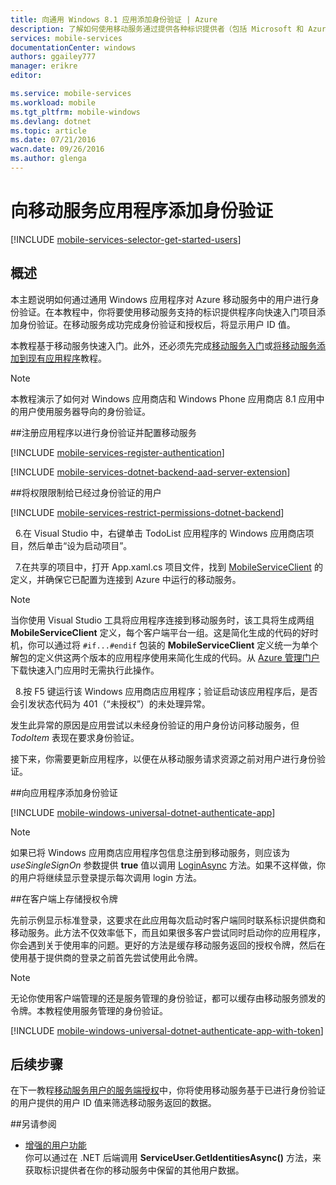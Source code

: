 ```yaml
---
title: 向通用 Windows 8.1 应用添加身份验证 | Azure
description: 了解如何使用移动服务通过提供各种标识提供者（包括 Microsoft 和 Azure Active Directory）对通用 Windows 8.1 应用的用户进行身份验证。
services: mobile-services
documentationCenter: windows
authors: ggailey777
manager: erikre
editor: 

ms.service: mobile-services
ms.workload: mobile
ms.tgt_pltfrm: mobile-windows
ms.devlang: dotnet
ms.topic: article
ms.date: 07/21/2016
wacn.date: 09/26/2016
ms.author: glenga
---
```


# 向移动服务应用程序添加身份验证 

[!INCLUDE [mobile-services-selector-get-started-users](../../includes/mobile-services-selector-get-started-users.md)]

## 概述

本主题说明如何通过通用 Windows 应用程序对 Azure 移动服务中的用户进行身份验证。在本教程中，你将要使用移动服务支持的标识提供程序向快速入门项目添加身份验证。在移动服务成功完成身份验证和授权后，将显示用户 ID 值。

本教程基于移动服务快速入门。此外，还必须先完成[移动服务入门]或[将移动服务添加到现有应用程序](./mobile-services-dotnet-backend-windows-universal-dotnet-get-started-data.md)教程。

>[!NOTE]
>本教程演示了如何对 Windows 应用商店和 Windows Phone 应用商店 8.1 应用中的用户使用服务器导向的身份验证。

##<a name="register"></a>注册应用程序以进行身份验证并配置移动服务

[!INCLUDE [mobile-services-register-authentication](../../includes/mobile-services-register-authentication.md)]

[!INCLUDE [mobile-services-dotnet-backend-aad-server-extension](../../includes/mobile-services-dotnet-backend-aad-server-extension.md)]

##<a name="permissions"></a>将权限限制给已经过身份验证的用户

[!INCLUDE [mobile-services-restrict-permissions-dotnet-backend](../../includes/mobile-services-restrict-permissions-dotnet-backend.md)]

&nbsp;&nbsp;6.在 Visual Studio 中，右键单击 TodoList 应用程序的 Windows 应用商店项目，然后单击“设为启动项目”。

&nbsp;&nbsp;7.在共享的项目中，打开 App.xaml.cs 项目文件，找到 [MobileServiceClient](http://msdn.microsoft.com/zh-cn/library/azure/microsoft.windowsazure.mobileservices.mobileserviceclient.aspx) 的定义，并确保它已配置为连接到 Azure 中运行的移动服务。

>[!NOTE]
>当你使用 Visual Studio 工具将应用程序连接到移动服务时，该工具将生成两组 **MobileServiceClient** 定义，每个客户端平台一组。这是简化生成的代码的好时机，你可以通过将 `#if...#endif` 包装的 **MobileServiceClient** 定义统一为单个解包的定义供这两个版本的应用程序使用来简化生成的代码。从 [Azure 管理门户]下载快速入门应用时无需执行此操作。

&nbsp;&nbsp;8.按 F5 键运行该 Windows 应用商店应用程序；验证启动该应用程序后，是否会引发状态代码为 401（“未授权”）的未处理异常。

发生此异常的原因是应用尝试以未经身份验证的用户身份访问移动服务，但 *TodoItem* 表现在要求身份验证。

接下来，你需要更新应用程序，以便在从移动服务请求资源之前对用户进行身份验证。

##<a name="add-authentication"></a>向应用程序添加身份验证

[!INCLUDE [mobile-windows-universal-dotnet-authenticate-app](../../includes/mobile-windows-universal-dotnet-authenticate-app.md)]

>[!NOTE]
>如果已将 Windows 应用商店应用程序包信息注册到移动服务，则应该为 *useSingleSignOn* 参数提供 **true** 值以调用 <a href="http://go.microsoft.com/fwlink/p/?LinkId=311594" target="_blank">LoginAsync</a> 方法。如果不这样做，你的用户将继续显示登录提示每次调用 login 方法。

##<a name="tokens"></a>在客户端上存储授权令牌

先前示例显示标准登录，这要求在此应用每次启动时客户端同时联系标识提供商和移动服务。此方法不仅效率低下，而且如果很多客户尝试同时启动你的应用程序，你会遇到关于使用率的问题。更好的方法是缓存移动服务返回的授权令牌，然后在使用基于提供商的登录之前首先尝试使用此令牌。

>[!NOTE]
>无论你使用客户端管理的还是服务管理的身份验证，都可以缓存由移动服务颁发的令牌。本教程使用服务管理的身份验证。

[!INCLUDE [mobile-windows-universal-dotnet-authenticate-app-with-token](../../includes/mobile-windows-universal-dotnet-authenticate-app-with-token.md)]

## <a name="next-steps"></a>后续步骤

在下一教程[移动服务用户的服务端授权][Authorize users with scripts]中，你将使用移动服务基于已进行身份验证的用户提供的用户 ID 值来筛选移动服务返回的数据。

##另请参阅

+ [增强的用户功能](https://azure.microsoft.com/blog/2014/10/02/custom-login-scopes-single-sign-on-new-asp-net-web-api-updates-to-the-azure-mobile-services-net-backend/)<br/>
你可以通过在 .NET 后端调用 **ServiceUser.GetIdentitiesAsync()** 方法，来获取标识提供者在你的移动服务中保留的其他用户数据。 

<!-- Anchors. -->

[Register your app for authentication and configure Mobile Services]: #register
[Restrict table permissions to authenticated users]: #permissions
[Add authentication to the app]: #add-authentication
[Store authentication tokens on the client]: #tokens
[Next Steps]: #next-steps

<!-- URLs. -->
[Submit an app page]: http://go.microsoft.com/fwlink/p/?LinkID=266582
[My Applications]: http://go.microsoft.com/fwlink/p/?LinkId=262039
[Live SDK for Windows]: http://go.microsoft.com/fwlink/p/?LinkId=262253
[移动服务入门]: ./mobile-services-dotnet-backend-windows-store-dotnet-get-started.md
[Get started with data]: /documentation/articles/mobile-services-dotnet-backend-windows-store-dotnet-get-started-data/
[Get started with authentication]: /documentation/articles/mobile-services-dotnet-backend-windows-store-dotnet-get-started-users/
[Get started with push notifications]: /documentation/articles/mobile-services-dotnet-backend-windows-store-dotnet-get-started-push/
[Authorize users with scripts]: ./mobile-services-dotnet-backend-service-side-authorization.md
[JavaScript and HTML]: /documentation/articles/mobile-services-dotnet-backend-windows-store-javascript-get-started-users/

[Azure 管理门户]: https://manage.windowsazure.cn/
[移动服务 .NET 操作方法概念性参考]: /documentation/articles/mobile-services-windows-dotnet-how-to-use-client-library/
[Register your Windows Store app package for Microsoft authentication]: /documentation/articles/mobile-services-how-to-register-store-app-package-microsoft-authentication/

<!---HONumber=Mooncake_0118_2016-->